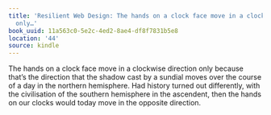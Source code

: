 ```yaml
---
title: 'Resilient Web Design: The hands on a clock face move in a clockwise direction
  only…'
book_uuid: 11a563c0-5e2c-4ed2-8ae4-df8f7831b5e8
location: '44'
source: kindle
---
```


The hands on a clock face move in a clockwise direction only because that’s the direction that the shadow cast by a sundial moves over the course of a day in the northern hemisphere. Had history turned out differently, with the civilisation of the southern hemisphere in the ascendent, then the hands on our clocks would today move in the opposite direction.